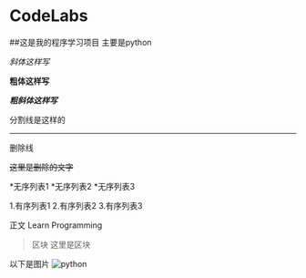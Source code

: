 # CodeLabs

##这是我的程序学习项目 主要是python

*斜体这样写*

**粗体这样写**

***粗斜体这样写***

分割线是这样的
***

删除线

~~这里是删除的文字~~

*无序列表1
*无序列表2
*无序列表3

1.有序列表1
2.有序列表2
3.有序列表3

正文
Learn Programming

>区块
>这里是区块

以下是图片
![python](https://7n.w3cschool.cn/statics/img/logo/indexlogo@2x.png)


